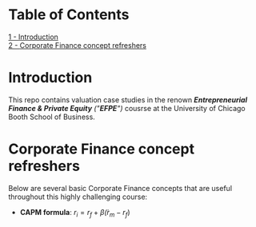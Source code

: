 
# Table of Contents
 <p><div class="lev1"><a href="#Introduction"><span class="toc-item-num">1 - </span>Introduction</a></div><div class="lev1"><a href="#Corporate-Finance-concept-refreshers"><span class="toc-item-num">2 - </span>Corporate Finance concept refreshers</a></div>

# Introduction

This repo contains valuation case studies in the renown ___Entrepreneurial Finance & Private Equity___ _("__EFPE__")_ cousrse at the University of Chicago Booth School of Business.

# Corporate Finance concept refreshers

Below are several basic Corporate Finance concepts that are useful throughout this highly challenging course:

- __CAPM formula__: $r_i = r_f + \beta \dot (r_m - r_f)$


